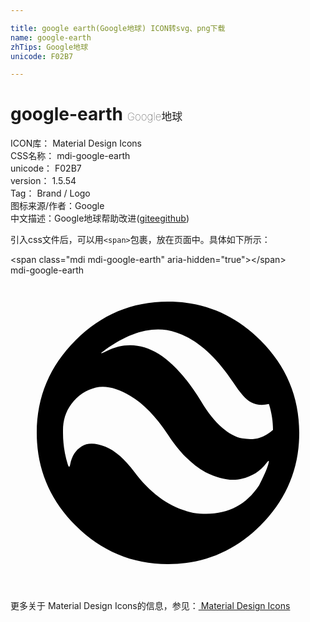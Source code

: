 ```yaml
---

title: google earth(Google地球) ICON转svg、png下载
name: google-earth
zhTips: Google地球
unicode: F02B7

---
```


# google-earth  <small style="font-size: 60%;font-weight: 100">Google地球</small>


<div class="detail-page">
<p>
<span>
ICON库：
<span class="badge-secondary badge">Material Design Icons</span> 
</span>
<br/>
<span>
CSS名称：
<span class="badge-secondary badge">mdi-google-earth</span> 
</span>
<br/>
<span>
unicode：
<span class="badge-secondary badge">F02B7</span> 
</span>
<br/>
<span>
version：
<span class="badge-secondary badge">1.5.54</span> 
</span>
<br/>
<span>Tag：
<span class="badge-light badge">Brand / Logo</span>
</span>
<br/>
<span>图标来源/作者：<span class="badge-light badge">Google</span></span> 
<br/>
<span class="zh-detail">中文描述：<span class="badge-primary badge">Google地球</span><span class="help-link"><span>帮助改进</span>(<a href="https://gitee.com/liuwave/icon-helper/edit/master/json/material/google-earth.json" target="_blank" rel="noopener noreferrer">gitee</a><a href="https://github.com/liuwave/icon-helper/edit/master/json/material/google-earth.json" target="_blank" rel="noopener noreferrer">github</a></span>)</span><br/>
</p>
</div>
<div class="alert alert-dark">
  <i class="mdi mdi-google-earth mdi-48px"></i>
  <i class="mdi mdi-google-earth mdi-36px"></i>
  <i class="mdi mdi-google-earth mdi-24px"></i>
  <i class="mdi mdi-google-earth mdi-18px"></i>
</div>
<div>
  <p>引入css文件后，可以用<code>&lt;span&gt;</code>包裹，放在页面中。具体如下所示：    
  </p>
  <div class="alert alert-primary" style="font-size: 14px">
    &lt;span class="mdi mdi-google-earth" aria-hidden="true"&gt;&lt;/span&gt;
    <copy-btn content='<span class="mdi mdi-google-earth" aria-hidden="true"></span>'></copy-btn>
  </div>
  <div class="alert alert-secondary">
    <i class="mdi mdi-google-earth"
    style="font-size: 24px"
    aria-hidden="true"></i> mdi-google-earth
    <copy-btn content="mdi-google-earth" btn-title="复制图标名称"></copy-btn>
  </div>
</div>
<div id="svg" class="svg-wrap">
<svg xmlns="http://www.w3.org/2000/svg" viewBox="0 0 24 24"><path d="M12,12.14C11.09,10.77 10.14,9.78 9.14,9.19C8.14,8.59 7.27,8.38 6.5,8.55C5.77,8.73 5.14,9.14 4.64,9.8C4.2,10.39 4,11.06 4,11.81V12C4,12.78 4.11,13.58 4.36,14.39C4.45,14.64 4.5,14.64 4.55,14.39C4.67,13.77 4.96,13.31 5.41,13.03C5.87,12.75 6.47,12.76 7.22,13.05C7.97,13.35 8.7,14 9.42,14.95C10.7,16.67 12.2,17.72 13.92,18.09C16.14,18.41 17.81,17.7 18.94,16C19.25,15.39 19.5,14.86 19.64,14.39C19.73,14.08 19.69,14.05 19.5,14.3C19.03,14.92 18.4,15.33 17.6,15.5C16.8,15.7 15.89,15.5 14.86,15C13.83,14.43 12.88,13.5 12,12.14M16.97,8.16C15.41,5.81 13.72,4.5 11.91,4.17C10.47,3.95 8.91,4.45 7.22,5.67C7,5.83 6.9,5.91 6.91,5.93C6.93,5.95 7.06,5.89 7.31,5.77C9.81,4.55 12.22,5.83 14.53,9.61C15.03,10.45 15.55,11.11 16.1,11.58C16.65,12.05 17.16,12.33 17.65,12.42C18.13,12.5 18.57,12.5 18.96,12.38C19.35,12.25 19.7,12.05 20,11.77C20,11.17 19.91,10.5 19.69,9.8C19.19,9.92 18.74,9.88 18.35,9.68C17.96,9.5 17.5,8.97 16.97,8.16M12,2C14.75,2 17.1,3 19.05,4.95C21,6.9 22,9.25 22,12C22,14.75 21,17.1 19.05,19.05C17.1,21 14.75,22 12,22C9.25,22 6.9,21 4.95,19.05C3,17.1 2,14.75 2,12C2,9.25 3,6.9 4.95,4.95C6.9,3 9.25,2 12,2Z" /></svg>
</div>
<detail full-name='mdi-google-earth'></detail>
    
<div><p>更多关于 Material Design Icons的信息，参见：<a target="_blank" href="https://iconhelper.cn/material.html"> Material Design Icons</a>
</p></div>
